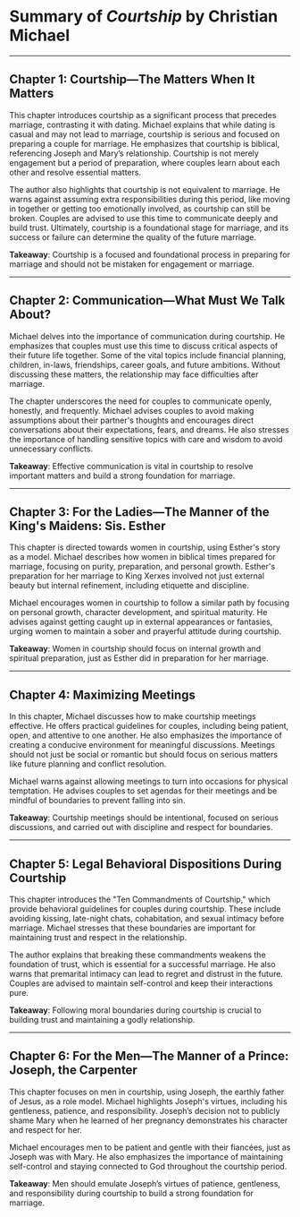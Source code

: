 # Summary of *Courtship* by Christian Michael

---

## Chapter 1: Courtship—The Matters When It Matters

This chapter introduces courtship as a significant process that precedes marriage, contrasting it with dating. Michael explains that while dating is casual and may not lead to marriage, courtship is serious and focused on preparing a couple for marriage. He emphasizes that courtship is biblical, referencing Joseph and Mary’s relationship. Courtship is not merely engagement but a period of preparation, where couples learn about each other and resolve essential matters.

The author also highlights that courtship is not equivalent to marriage. He warns against assuming extra responsibilities during this period, like moving in together or getting too emotionally involved, as courtship can still be broken. Couples are advised to use this time to communicate deeply and build trust. Ultimately, courtship is a foundational stage for marriage, and its success or failure can determine the quality of the future marriage.

**Takeaway**: Courtship is a focused and foundational process in preparing for marriage and should not be mistaken for engagement or marriage.

---

## Chapter 2: Communication—What Must We Talk About?

Michael delves into the importance of communication during courtship. He emphasizes that couples must use this time to discuss critical aspects of their future life together. Some of the vital topics include financial planning, children, in-laws, friendships, career goals, and future ambitions. Without discussing these matters, the relationship may face difficulties after marriage.

The chapter underscores the need for couples to communicate openly, honestly, and frequently. Michael advises couples to avoid making assumptions about their partner's thoughts and encourages direct conversations about their expectations, fears, and dreams. He also stresses the importance of handling sensitive topics with care and wisdom to avoid unnecessary conflicts.

**Takeaway**: Effective communication is vital in courtship to resolve important matters and build a strong foundation for marriage.

---

## Chapter 3: For the Ladies—The Manner of the King's Maidens: Sis. Esther

This chapter is directed towards women in courtship, using Esther's story as a model. Michael describes how women in biblical times prepared for marriage, focusing on purity, preparation, and personal growth. Esther's preparation for her marriage to King Xerxes involved not just external beauty but internal refinement, including etiquette and discipline.

Michael encourages women in courtship to follow a similar path by focusing on personal growth, character development, and spiritual maturity. He advises against getting caught up in external appearances or fantasies, urging women to maintain a sober and prayerful attitude during courtship.

**Takeaway**: Women in courtship should focus on internal growth and spiritual preparation, just as Esther did in preparation for her marriage.

---

## Chapter 4: Maximizing Meetings

In this chapter, Michael discusses how to make courtship meetings effective. He offers practical guidelines for couples, including being patient, open, and attentive to one another. He also emphasizes the importance of creating a conducive environment for meaningful discussions. Meetings should not just be social or romantic but should focus on serious matters like future planning and conflict resolution.

Michael warns against allowing meetings to turn into occasions for physical temptation. He advises couples to set agendas for their meetings and be mindful of boundaries to prevent falling into sin.

**Takeaway**: Courtship meetings should be intentional, focused on serious discussions, and carried out with discipline and respect for boundaries.

---

## Chapter 5: Legal Behavioral Dispositions During Courtship

This chapter introduces the "Ten Commandments of Courtship," which provide behavioral guidelines for couples during courtship. These include avoiding kissing, late-night chats, cohabitation, and sexual intimacy before marriage. Michael stresses that these boundaries are important for maintaining trust and respect in the relationship.

The author explains that breaking these commandments weakens the foundation of trust, which is essential for a successful marriage. He also warns that premarital intimacy can lead to regret and distrust in the future. Couples are advised to maintain self-control and keep their interactions pure.

**Takeaway**: Following moral boundaries during courtship is crucial to building trust and maintaining a godly relationship.

---

## Chapter 6: For the Men—The Manner of a Prince: Joseph, the Carpenter

This chapter focuses on men in courtship, using Joseph, the earthly father of Jesus, as a role model. Michael highlights Joseph's virtues, including his gentleness, patience, and responsibility. Joseph’s decision not to publicly shame Mary when he learned of her pregnancy demonstrates his character and respect for her.

Michael encourages men to be patient and gentle with their fiancées, just as Joseph was with Mary. He also emphasizes the importance of maintaining self-control and staying connected to God throughout the courtship period.

**Takeaway**: Men should emulate Joseph’s virtues of patience, gentleness, and responsibility during courtship to build a strong foundation for marriage.

